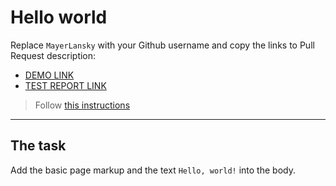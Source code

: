 # Hello world
Replace `MayerLansky` with your Github username and copy the links to Pull Request description:
- [DEMO LINK](https://MayerLansky.github.io/layout_hello-world/)
- [TEST REPORT LINK](https://MayerLansky.github.io/layout_hello-world/report/html_report/)

> Follow [this instructions](https://mate-academy.github.io/layout_task-guideline/#how-to-solve-the-layout-tasks-on-github)
___

## The task 
Add the basic page markup and the text `Hello, world!` into the body.
